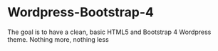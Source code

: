 # Wordpress-Bootstrap-4
The goal is to have a clean, basic HTML5 and Bootstrap 4 Wordpress theme. Nothing more, nothing less